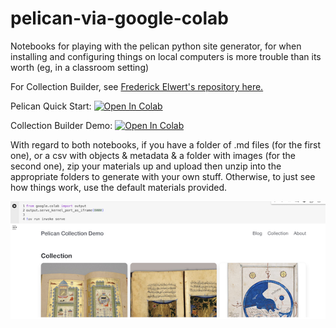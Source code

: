 # pelican-via-google-colab
Notebooks for playing with the pelican python site generator, for when installing and configuring things on local computers is more trouble than its worth (eg, in a classroom setting)

For Collection Builder, see [Frederick Elwert's repository here.](https://github.com/frederik-elwert/pelican-collection-demo)

Pelican Quick Start: <a href="https://colab.research.google.com/github/shawngraham/pelican-via-google-colab/blob/main/generate_a_site_with_pelican_and_python.ipynb" target="_parent"><img src="https://colab.research.google.com/assets/colab-badge.svg" alt="Open In Colab"/></a>

Collection Builder Demo: <a href="https://colab.research.google.com/github/shawngraham/pelican-via-google-colab/blob/main/pelican_collection_builder.ipynb" target="_parent"><img src="https://colab.research.google.com/assets/colab-badge.svg" alt="Open In Colab"/></a>

With regard to both notebooks, if you have a folder of .md files (for the first one), or a csv with objects & metadata & a folder with images (for the second one), zip your materials up and upload then unzip into the appropriate folders to generate with your own stuff. Otherwise, to just see how things work, use the default materials provided.

![screenshot](pelican-collectionbuilder.png)
